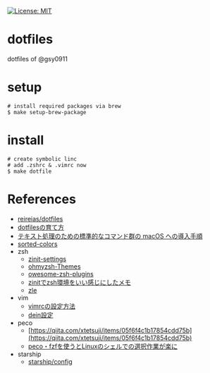 
[![License: MIT](https://img.shields.io/badge/License-MIT-yellow.svg)](https://opensource.org/licenses/MIT)

# dotfiles
dotfiles of @gsy0911

# setup

```
# install required packages via brew
$ make setup-brew-package
```

# install

```
# create symbolic linc
# add .zshrc & .vimrc now
$ make dotfile
```

# References

- [reireias/dotfiles](https://github.com/reireias/dotfiles)
- [dotfilesの育て方](https://qiita.com/reireias/items/b33b5c824a56dc89e1f7)
- [テキスト処理のための標準的なコマンド群の macOS への導入手順](https://qiita.com/eumesy/items/3bb39fc783c8d4863c5f)
- [sorted-colors](https://enes.in/sorted-colors/)
- zsh
    - [zinit-settings](https://ktrysmt.github.io/blog/switch-zgen-to-zinit/)
    - [ohmyzsh-Themes](https://github.com/ohmyzsh/ohmyzsh/wiki/Themes)
    - [owesome-zsh-plugins](https://github.com/unixorn/awesome-zsh-plugins)
    - [zinitでzsh環境をいい感じにしたメモ](https://qiita.com/crossroad0201/items/17270127732dc20fa8b2)
    - [zle](https://dev.classmethod.jp/articles/zsh-zle-introduction/)
- vim
    - [vimrcの設定方法](https://qiita.com/iwaseasahi/items/0b2da68269397906c14c)
    - [dein設定](https://knowledge.sakura.ad.jp/23248/)
- peco
    - [https://qiita.com/xtetsuji/items/05f6f4c1b17854cdd75b](https://qiita.com/xtetsuji/items/05f6f4c1b17854cdd75b)
    - [peco・fzfを使うとLinuxのシェルでの選択作業が楽に](https://www.kwbtblog.com/entry/2019/05/29/023911)
- starship
    - [starship/config](https://starship.rs/config/)